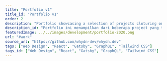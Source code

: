 ```yaml
---
title: "Portfolio v1"
title_id: "Portfolio v1"
order: 2
description: "Portfolio showcasing a selection of projects cloturing one year of web programming learning."
description_id: "Portfolio ini menampilkan dari beberapa project yang telah dibuat baik segi bisnis, maupun pembelajaran."
featuredImage: ../../images/development/portfolio-2020.png
url: "#work"
source_url: "https://github.com/whydn-dev/whydn.dev"
tags: ["Web Design", "React", "Gatsby", "GraphQL", "Tailwind CSS"]
tags_id: ["Web Design", "React", "Gatsby", "GraphQL", "Tailwind CSS"]
---
```

